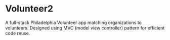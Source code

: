# Volunteer2
A full-stack Philadelphia Volunteer app matching organizations to volunteers.  Designed using MVC (model view controller) pattern for efficient code reuse.
